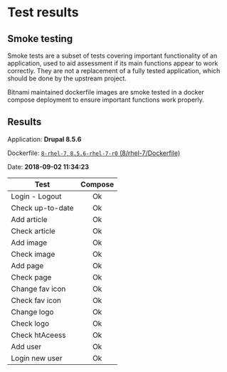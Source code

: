 # Test results

## Smoke testing

Smoke tests are a subset of tests covering important functionality of an application, used to aid assessment if its main functions appear to work correctly. They are not a replacement of a fully tested application, which should be done by the upstream project.

Bitnami maintained dockerfile images are smoke tested in a docker compose deployment to ensure important functions work properly.

## Results

Application: **Drupal 8.5.6**

Dockerfile: [`8-rhel-7`, `8.5.6-rhel-7-r0` (8/rhel-7/Dockerfile)](https://github.com/bitnami-labs/bitnami-docker-drupal/blob/8.5.6-rhel-7-r0/8/rhel-7/Dockerfile) 

Date: **2018-09-02 11:34:23**

Test | Compose
--- | :---:
Login - Logout  | Ok
Check up-to-date  | Ok
Add article | Ok
Check article  | Ok
Add image | Ok
Check image | Ok
Add page | Ok
Check page | Ok
Change fav icon | Ok
Check fav icon | Ok
Change logo | Ok
Check logo | Ok
Check htAceess | Ok
Add user | Ok
Login new user | Ok
